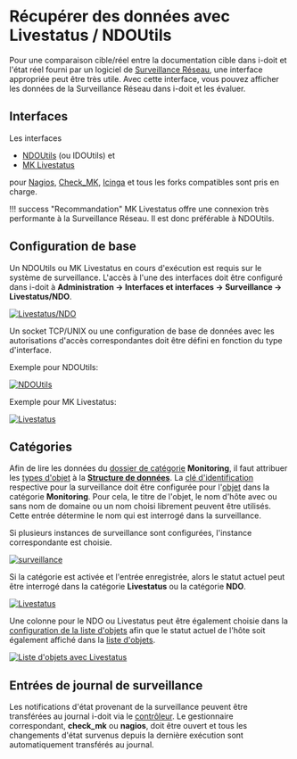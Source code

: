 # Récupérer des données avec Livestatus / NDOUtils 

Pour une comparaison cible/réel entre la documentation cible dans i-doit et l'état réel fourni par un logiciel de [Surveillance Réseau](./index.md), une interface appropriée peut être très utile. Avec cette interface, vous pouvez afficher les données de la Surveillance Réseau dans i-doit et les évaluer.

## Interfaces 

Les interfaces

-   [NDOUtils](https://exchange.nagios.org/directory/Addons/Database-Backends/NDOUtils/details) (ou IDOUtils) et
-   [MK Livestatus](https://mathias-kettner.de/checkmk_livestatus.html)

pour [Nagios](https://www.nagios.org/), [Check\_MK](http://mathias-kettner.com/check_mk.html), [Icinga](https://www.icinga.org/) et tous les forks compatibles sont pris en charge.

!!! success "Recommandation"
    MK Livestatus offre une connexion très performante à la Surveillance Réseau. Il est donc préférable à NDOUtils.

## Configuration de base 

Un NDOUtils ou MK Livestatus en cours d'exécution est requis sur le système de surveillance. L'accès à l'une des interfaces doit être configuré dans i-doit à **Administration → Interfaces et interfaces → Surveillance → Livestatus/NDO**.


[![Livestatus/NDO](../../assets/images/en/automation-and-integration/network-monitoring/fetch-data-with-livestatus/1-fdwls.png)](../../assets/images/en/automation-and-integration/network-monitoring/fetch-data-with-livestatus/1-fdwls.png)

Un socket TCP/UNIX ou une configuration de base de données avec les autorisations d'accès correspondantes doit être défini en fonction du type d'interface.

Exemple pour NDOUtils:

[![NDOUtils](../../assets/images/en/automation-and-integration/network-monitoring/fetch-data-with-livestatus/2-fdwls.png)](../../assets/images/en/automation-and-integration/network-monitoring/fetch-data-with-livestatus/2-fdwls.png)

Exemple pour MK Livestatus:

[![Livestatus](../../assets/images/en/automation-and-integration/network-monitoring/fetch-data-with-livestatus/3-fdwls.png)](../../assets/images/en/automation-and-integration/network-monitoring/fetch-data-with-livestatus/3-fdwls.png)

## Catégories

Afin de lire les données du [dossier de catégorie](../../basics/structure-of-the-it-documentation.md) **Monitoring**, il faut attribuer les [types d'objet](../../basics/structure-of-the-it-documentation.md) à la **[Structure de données](../../basics/assignment-of-categories-to-object-types.md)**. La [clé d'identification](../../basics/unique-references.md) respective pour la surveillance doit être configurée pour l'[objet](../../basics/structure-of-the-it-documentation.md) dans la catégorie **Monitoring**. Pour cela, le titre de l'objet, le nom d'hôte avec ou sans nom de domaine ou un nom choisi librement peuvent être utilisés. Cette entrée détermine le nom qui est interrogé dans la surveillance.

Si plusieurs instances de surveillance sont configurées, l'instance correspondante est choisie.

[![surveillance](../../assets/images/en/automation-and-integration/network-monitoring/fetch-data-with-livestatus/4-fdwls.png)](../../assets/images/en/automation-and-integration/network-monitoring/fetch-data-with-livestatus/4-fdwls.png)

Si la catégorie est activée et l'entrée enregistrée, alors le statut actuel peut être interrogé dans la catégorie **Livestatus** ou la catégorie **NDO**.

[![Livestatus](../../assets/images/en/automation-and-integration/network-monitoring/fetch-data-with-livestatus/5-fdwls.png)](../../assets/images/en/automation-and-integration/network-monitoring/fetch-data-with-livestatus/5-fdwls.png)

Une colonne pour le NDO ou Livestatus peut être également choisie dans la [configuration de la liste d'objets](../../basics/object-list/configuration-of-the-list-view.md) afin que le statut actuel de l'hôte soit également affiché dans la [liste d'objets](../../basics/object-list/index.md).

[![Liste d'objets avec Livestatus](../../assets/images/en/automation-and-integration/network-monitoring/fetch-data-with-livestatus/6-fdwls.png)](../../assets/images/en/automation-and-integration/network-monitoring/fetch-data-with-livestatus/6-fdwls.png)

## Entrées de journal de surveillance

Les notifications d'état provenant de la surveillance peuvent être transférées au journal i-doit via le [contrôleur](../cli/index.md). Le gestionnaire correspondant, **check_mk** ou **nagios**, doit être ouvert et tous les changements d'état survenus depuis la dernière exécution sont automatiquement transférés au journal.


